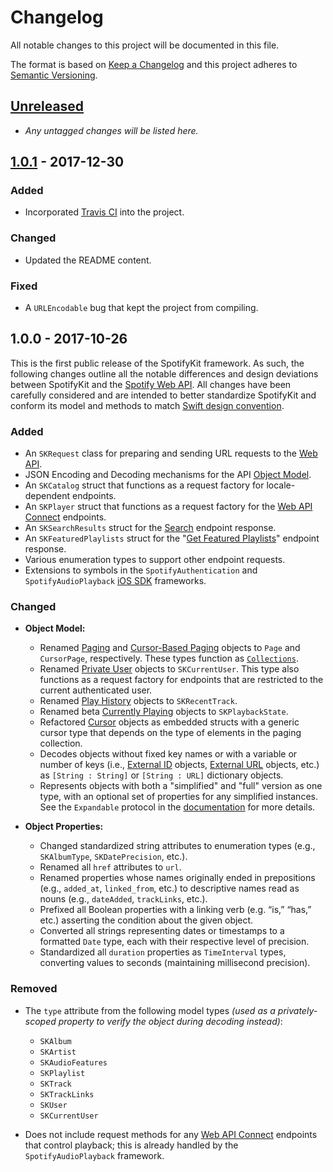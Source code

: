# Changelog
All notable changes to this project will be documented in this file.

The format is based on [Keep a Changelog](http://keepachangelog.com/en/1.0.0/)
and this project adheres to [Semantic Versioning](http://semver.org/spec/v2.0.0.html).

## [Unreleased]
- *Any untagged changes will be listed here.*

## [1.0.1] - 2017-12-30
### Added
- Incorporated [Travis CI](https://travis-ci.org/haversnail/SpotifyKit) into the project.

### Changed
- Updated the README content.

### Fixed
- A `URLEncodable` bug that kept the project from compiling.

## 1.0.0 - 2017-10-26
This is the first public release of the SpotifyKit framework. As such, the following changes outline all the notable differences and design deviations between SpotifyKit and the [Spotify Web API][Web API]. All changes have been carefully considered and are intended to better standardize SpotifyKit and conform its model and methods to match [Swift design convention][Guidelines].

### Added
- An `SKRequest` class for preparing and sending URL requests to the [Web API].
- JSON Encoding and Decoding mechanisms for the API [Object Model].
- An `SKCatalog` struct that functions as a request factory for locale-dependent endpoints.
- An `SKPlayer` struct that functions as a request factory for the [Web API Connect](https://developer.spotify.com/documentation/web-api/guides/using-connect-web-api/) endpoints.
- An `SKSearchResults` struct for the [Search](https://developer.spotify.com/documentation/web-api/reference/search/search/) endpoint response.
- An `SKFeaturedPlaylists` struct for the "[Get Featured Playlists](https://developer.spotify.com/documentation/web-api/reference/browse/get-list-featured-playlists/)" endpoint response.
- Various enumeration types to support other endpoint requests.
- Extensions to symbols in the `SpotifyAuthentication` and `SpotifyAudioPlayback` [iOS SDK] frameworks.

### Changed
- **Object Model:**
    - Renamed [Paging](https://developer.spotify.com/documentation/web-api/reference/object-model/#paging-object) and [Cursor-Based Paging](https://developer.spotify.com/documentation/web-api/reference/object-model/#cursor-based-paging-object) objects to `Page` and `CursorPage`, respectively. These types function as [`Collections`](https://developer.apple.com/documentation/swift/collection).
    - Renamed [Private User](https://developer.spotify.com/documentation/web-api/reference/object-model/#user-object-private) objects to `SKCurrentUser`. This type also functions as a request factory for endpoints that are restricted to the current authenticated user.
    - Renamed [Play History](https://developer.spotify.com/documentation/web-api/reference/object-model/#play-history-object) objects to `SKRecentTrack`.
    - Renamed beta [Currently Playing](https://developer.spotify.com/documentation/web-api/reference/player/get-information-about-the-users-current-playback/) objects to `SKPlaybackState`.
    - Refactored [Cursor](https://developer.spotify.com/documentation/web-api/reference/object-model/#cursor-object) objects as embedded structs with a generic cursor type that depends on the type of elements in the paging collection.
    - Decodes objects without fixed key names or with a variable or number of keys (i.e., [External ID](https://developer.spotify.com/documentation/web-api/reference/object-model/#external-id-object) objects, [External URL](https://developer.spotify.com/documentation/web-api/reference/object-model/#external-url-object) objects, etc.) as `[String : String]` or `[String : URL]` dictionary objects.
    - Represents objects with both a "simplified" and "full" version as one type, with an optional set of properties for any simplified instances. See the `Expandable` protocol in the [documentation][Docs] for more details.

- **Object Properties:**
    - Changed standardized string attributes to enumeration types (e.g., `SKAlbumType`, `SKDatePrecision`, etc.).
    - Renamed all `href` attributes to `url`.
    - Renamed properties whose names originally ended in prepositions (e.g., `added_at`, `linked_from`, etc.) to descriptive names read as nouns (e.g., `dateAdded`, `trackLinks`, etc.).
    - Prefixed all Boolean properties with a linking verb (e.g. “is,” “has,” etc.) asserting the condition about the given object.
    - Converted all strings representing dates or timestamps to a formatted `Date` type, each with their respective level of precision.
    - Standardized all `duration` properties as `TimeInterval` types, converting values to seconds (maintaining millisecond precision).

### Removed
- The `type` attribute from the following model types *(used as a privately-scoped property to verify the object during decoding instead)*:
    - `SKAlbum`
    - `SKArtist`
    - `SKAudioFeatures`
    - `SKPlaylist`
    - `SKTrack`
    - `SKTrackLinks`
    - `SKUser`
    - `SKCurrentUser`

- Does not include request methods for any [Web API Connect](https://developer.spotify.com/documentation/web-api/guides/using-connect-web-api/) endpoints that control playback; this is already handled by the `SpotifyAudioPlayback` framework.

[Unreleased]: https://github.com/haversnail/SpotifyKit/compare/v1.0.1...HEAD
[1.0.1]: https://github.com/haversnail/SpotifyKit/compare/v1.0.0...v1.0.1

[Docs]: https://haversnail.github.io/SpotifyKit/
[iOS SDK]: https://github.com/spotify/ios-sdk
[Web API]: https://developer.spotify.com/documentation/web-api/
[Object Model]: https://developer.spotify.com/documentation/web-api/reference/object-model/
[Guidelines]: https://swift.org/documentation/api-design-guidelines/
